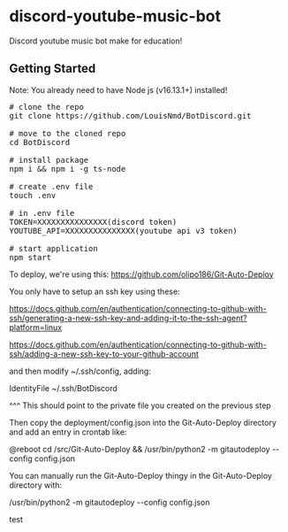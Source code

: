 # discord-youtube-music-bot

Discord youtube music bot make for education!

## Getting Started
Note: You already need to have Node js (v16.13.1+) installed!
<pre>
# clone the repo
git clone https://github.com/LouisNmd/BotDiscord.git

# move to the cloned repo
cd BotDiscord

# install package
npm i && npm i -g ts-node

# create .env file
touch .env

# in .env file
TOKEN=XXXXXXXXXXXXXXX(discord token)
YOUTUBE_API=XXXXXXXXXXXXXXX(youtube api v3 token)

# start application
npm start
</pre>

To deploy, we're using this: https://github.com/olipo186/Git-Auto-Deploy

You only have to setup an ssh key using these:

https://docs.github.com/en/authentication/connecting-to-github-with-ssh/generating-a-new-ssh-key-and-adding-it-to-the-ssh-agent?platform=linux

https://docs.github.com/en/authentication/connecting-to-github-with-ssh/adding-a-new-ssh-key-to-your-github-account

and then modify ~/.ssh/config, adding:

IdentityFile ~/.ssh/BotDiscord

^^^ This should point to the private file you created on the previous step

Then copy the deployment/config.json into the Git-Auto-Deploy directory and add an entry in crontab like:

@reboot cd /src/Git-Auto-Deploy && /usr/bin/python2 -m gitautodeploy --config config.json

You can manually run the Git-Auto-Deploy thingy in the Git-Auto-Deploy directory with:

/usr/bin/python2 -m gitautodeploy --config config.json

test
